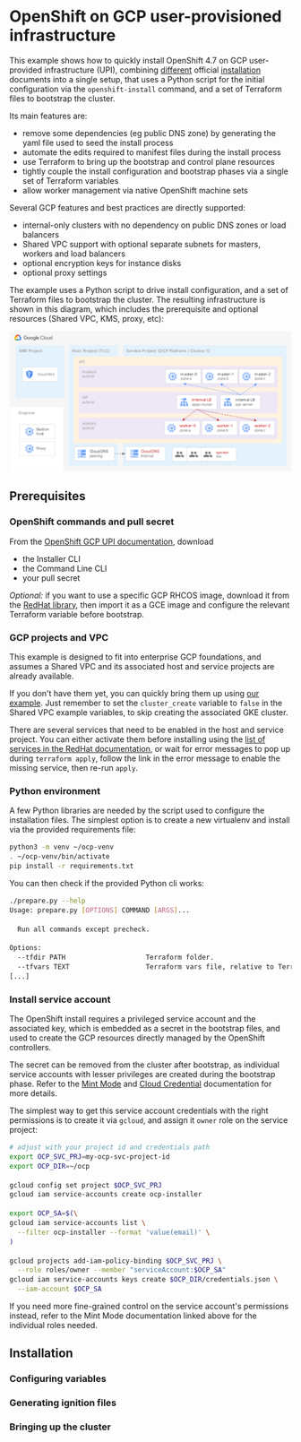 # OpenShift on GCP user-provisioned infrastructure

This example shows how to quickly install OpenShift 4.7 on GCP user-provided infrastructure (UPI), combining [different](https://docs.openshift.com/container-platform/4.7/installing/installing_gcp/installing-gcp-user-infra-vpc.html) official [installation](https://docs.openshift.com/container-platform/4.7/installing/installing_gcp/installing-restricted-networks-gcp.html) documents into a single setup, that uses a Python script for the initial configuration via the `openshift-install` command, and a set of Terraform files to bootstrap the cluster.

Its main features are:

- remove some dependencies (eg public DNS zone) by generating the yaml file used to seed the install process
- automate the edits required to manifest files during the install process
- use Terraform to bring up the bootstrap and control plane resources
- tightly couple the install configuration and bootstrap phases via a single set of Terraform variables
- allow worker management via native OpenShift machine sets

Several GCP features and best practices are directly supported:

- internal-only clusters with no dependency on public DNS zones or load balancers
- Shared VPC support with optional separate subnets for masters, workers and load balancers
- optional encryption keys for instance disks
- optional proxy settings

The example uses a Python script to drive install configuration, and a set of Terraform files to bootstrap the cluster. The resulting infrastructure is shown in this diagram, which includes the prerequisite and optional resources (Shared VPC, KMS, proxy, etc):

![High-level diagram](diagram.png "High-level diagram")

## Prerequisites

### OpenShift commands and pull secret

From the [OpenShift GCP UPI documentation](https://cloud.redhat.com/openshift/install/gcp/user-provisioned), download

- the Installer CLI
- the Command Line CLI
- your pull secret

*Optional:* if you want to use a specific GCP RHCOS image, download it from the [RedHat library](https://mirror.openshift.com/pub/openshift-v4/dependencies/rhcos/4.7/4.7.7/), then import it as a GCE image and configure the relevant Terraform variable before bootstrap.

### GCP projects and VPC

This example is designed to fit into enterprise GCP foundations, and assumes a Shared VPC and its associated host and service projects are already available.

If you don't have them yet, you can quickly bring them up using [our example](../../networking/shared-vpc-gke). Just remember to set the `cluster_create` variable to `false` in the Shared VPC example variables, to skip creating the associated GKE cluster.

There are several services that need to be enabled in the host and service project. You can either activate them before installing using the [list of services in the RedHat documentation](https://docs.openshift.com/container-platform/4.7/installing/installing_gcp/installing-restricted-networks-gcp.html#installation-gcp-enabling-api-services_installing-restricted-networks-gcp), or wait for error messages to pop up during `terraform apply`, follow the link in the error message to enable the missing service, then re-run `apply`.

### Python environment

A few Python libraries are needed by the script used to configure the installation files. The simplest option is to create a new virtualenv and install via the provided requirements file:

```bash
python3 -m venv ~/ocp-venv
. ~/ocp-venv/bin/activate
pip install -r requirements.txt
```

You can then check if the provided Python cli works:

```bash
./prepare.py --help
Usage: prepare.py [OPTIONS] COMMAND [ARGS]...

  Run all commands except precheck.

Options:
  --tfdir PATH                    Terraform folder.
  --tfvars TEXT                   Terraform vars file, relative to Terraform
[...]
```

### Install service account

The OpenShift install requires a privileged service account and the associated key, which is embedded as a secret in the bootstrap files, and used to create the GCP resources directly managed by the OpenShift controllers.

The secret can be removed from the cluster after bootstrap, as individual service accounts with lesser privileges are created during the bootstrap phase. Refer to the [Mint Mode](https://docs.openshift.com/container-platform/4.7/authentication/managing_cloud_provider_credentials/cco-mode-mint.html#mint-mode-permissions-gcp) and [Cloud Credential](https://docs.openshift.com/container-platform/4.6/operators/operator-reference.html#cloud-credential-operator_red-hat-operators) documentation for more details.

The simplest way to get this service account credentials with the right permissions is to create it via `gcloud`, and assign it `owner` role on the service project:

```bash
# adjust with your project id and credentials path
export OCP_SVC_PRJ=my-ocp-svc-project-id
export OCP_DIR=~/ocp

gcloud config set project $OCP_SVC_PRJ
gcloud iam service-accounts create ocp-installer

export OCP_SA=$(\
gcloud iam service-accounts list \
  --filter ocp-installer --format 'value(email)' \
)

gcloud projects add-iam-policy-binding $OCP_SVC_PRJ \
  --role roles/owner --member "serviceAccount:$OCP_SA"
gcloud iam service-accounts keys create $OCP_DIR/credentials.json \
  --iam-account $OCP_SA
```

If you need more fine-grained control on the service account's permissions instead, refer to the Mint Mode documentation linked above for the individual roles needed.

## Installation

### Configuring variables

### Generating ignition files

### Bringing up the cluster

